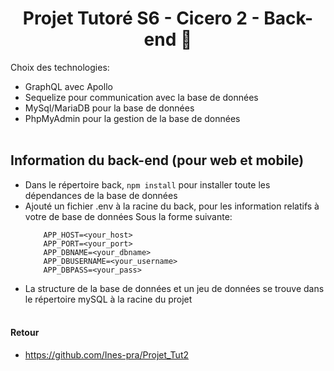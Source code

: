 <div align="center">

# Projet Tutoré S6 - Cicero 2 - Back-end :avocado:
    
</div>

Choix des technologies:
-    GraphQL avec Apollo
-    Sequelize pour communication avec la base de données
-    MySql/MariaDB pour la base de données
-    PhpMyAdmin pour la gestion de la base de données <br> <br>

## Information du back-end (pour web et mobile)

- Dans le répertoire back, ``` npm install ``` pour installer toute les dépendances de la base de données
- Ajouté un fichier .env à la racine du back, pour les information relatifs à votre de base de données
    Sous la forme suivante:
    ```
        APP_HOST=<your_host>
        APP_PORT=<your_port>
        APP_DBNAME=<your_dbname>
        APP_DBUSERNAME=<your_username>
        APP_DBPASS=<your_pass>
    ```
- La structure de la base de données et un jeu de données se trouve dans le répertoire mySQL à la racine du projet <br> <br>

#### Retour 
- https://github.com/Ines-pra/Projet_Tut2
